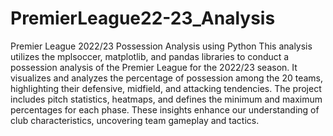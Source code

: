 # PremierLeague22-23_Analysis
Premier League 2022/23 Possession Analysis using Python
This analysis utilizes the mplsoccer, matplotlib, and pandas libraries to conduct a possession analysis of the Premier League for the 2022/23 season. It visualizes and analyzes the percentage of possession among the 20 teams, highlighting their defensive, midfield, and attacking tendencies. The project includes pitch statistics, heatmaps, and defines the minimum and maximum percentages for each phase. These insights enhance our understanding of club characteristics, uncovering team gameplay and tactics.
